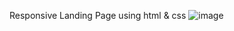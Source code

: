 Responsive Landing Page using html & css
![image](https://github.com/Aashif10/Responsive-Landing-Page-using-html-css/assets/163505856/93af8f84-57bf-43e7-a636-47d8a8b841ca)
